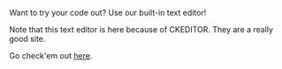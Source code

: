 Want to try your code out? Use our built-in text editor!

Note that this text editor is here because of CKEDITOR. They are a really good site.
<p>Go check'em out <a href="https://ckeditor.com/ckeditor-4/download/">here</a>.</p>
<script type="text/javascript" src="ckeditor.js"></script>
